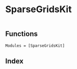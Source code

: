# SparseGridsKit

```@contents
```

## Functions

```@autodocs
Modules = [SparseGridsKit]
```

## Index
```@index
```